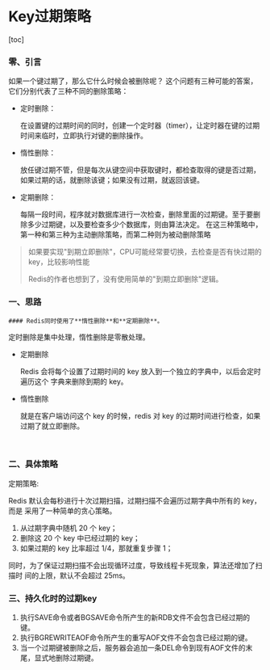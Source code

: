 # Key过期策略

[toc]

### 零、引言

如果一个键过期了，那么它什么时候会被删除呢？
这个问题有三种可能的答案，它们分别代表了三种不同的删除策略：

- 定时删除：

  在设置键的过期时间的同时，创建一个定时器（timer），让定时器在键的过期时间来临时，立即执行对键的删除操作。

- 惰性删除：

  放任键过期不管，但是每次从键空间中获取键时，都检查取得的键是否过期，如果过期的话，就删除该键；如果没有过期，就返回该键。

- 定期删除：

  每隔一段时间，程序就对数据库进行一次检查，删除里面的过期键。至于要删除多少过期键，以及要检查多少个数据库，则由算法决定。
  在这三种策略中，第一种和第三种为主动删除策略，而第二种则为被动删除策略

> 如果要实现"到期立即删除"，CPU可能经常要切换，去检查是否有快过期的key，比较影响性能
>
> Redis的作者也想到了，没有使用简单的"到期立即删除"逻辑。



### 一、思路

	#### Redis同时使用了**惰性删除**和**定期删除**。

定时删除是集中处理，惰性删除是零散处理。

- 定期删除

  Redis 会将每个设置了过期时间的 key 放入到一个独立的字典中，以后会定时遍历这个 字典来删除到期的 key。

- 惰性删除

  就是在客户端访问这个 key 的时候，redis 对 key 的过期时间进行检查，如果过期了就立即删除。

​	



### 二、具体策略

定期策略: 

Redis 默认会每秒进行十次过期扫描，过期扫描不会遍历过期字典中所有的 key，而是 采用了一种简单的贪心策略。

1. 从过期字典中随机 20 个 key； 
2. 删除这 20 个 key 中已经过期的 key； 
3. 如果过期的 key 比率超过 1/4，那就重复步骤 1；



同时，为了保证过期扫描不会出现循环过度，导致线程卡死现象，算法还增加了扫描时 间的上限，默认不会超过 25ms。



### 三、持久化时的过期key

1. 执行SAVE命令或者BGSAVE命令所产生的新RDB文件不会包含已经过期的键。
2. 执行BGREWRITEAOF命令所产生的重写AOF文件不会包含已经过期的键。
3. 当一个过期键被删除之后，服务器会追加一条DEL命令到现有AOF文件的末尾，显式地删除过期键。